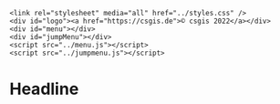 <!-- the Menu -->
    <link rel="stylesheet" media="all" href="../styles.css" />
    <div id="logo"><a href="https://csgis.de">© csgis 2022</a></div>
    <div id="menu"></div>
    <div id="jumpMenu"></div>
    <script src="../menu.js"></script>
    <script src="../jumpmenu.js"></script>
<!-- the Menu -->


# Headline

